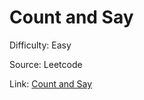 # Count and Say
Difficulty: Easy

Source: Leetcode

Link: [Count and Say](https://leetcode.com/problems/count-and-say/description/)
